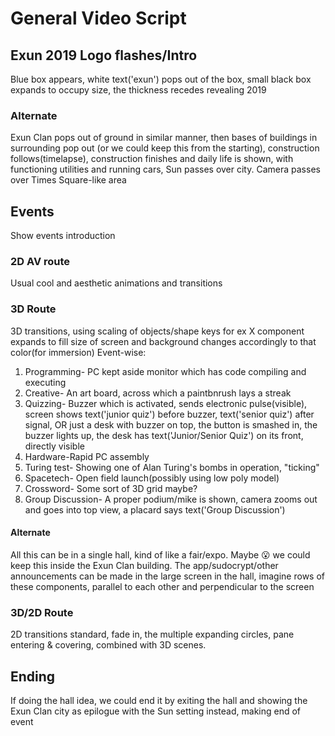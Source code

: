 # General Video Script

## Exun 2019 Logo flashes/Intro
Blue box appears, white text('exun') pops out of the box, small black box expands to occupy size, the thickness recedes revealing 2019
### Alternate
Exun Clan pops out of ground in similar manner, then bases of buildings in surrounding pop out (or we could keep this from the starting), construction follows(timelapse), construction finishes and daily life is shown, with functioning utilities and running cars, Sun passes over city.
Camera passes over Times Square-like area
## Events
Show events introduction
### 2D AV route
Usual cool and aesthetic animations and transitions
### 3D Route
3D transitions, using scaling of objects/shape keys for ex X component expands to fill size of screen and background changes accordingly to that color(for immersion)
Event-wise:
1. Programming- PC kept aside monitor which has code compiling and executing
2. Creative- An art board, across which a paintbnrush lays a streak
3. Quizzing- Buzzer which is activated, sends electronic pulse(visible), screen shows text('junior quiz') before buzzer, text('senior quiz') after signal, OR just a desk with buzzer on top, the button is smashed in, the buzzer lights up, the desk has text('Junior/Senior Quiz') on its front, directly visible
4. Hardware-Rapid PC assembly
5. Turing test- Showing one of Alan Turing's bombs in operation, "ticking"
6. Spacetech- Open field launch(possibly using low poly model)
7. Crossword- Some sort of 3D grid maybe?
8. Group Discussion- A proper podium/mike is shown, camera zooms out and goes into top view, a placard says text('Group Discussion')
#### Alternate
All this can be in a single hall, kind of like a fair/expo. Maybe 😮 we could keep this inside the Exun Clan building. The app/sudocrypt/other announcements can be made in the large screen in the hall, imagine rows of these components, parallel to each other and perpendicular to the screen
### 3D/2D Route
2D transitions standard, fade in, the multiple expanding circles, pane entering & covering, combined with 3D scenes.
## Ending
If doing the hall idea, we could end it by exiting the hall and showing the Exun Clan city as epilogue with the Sun setting instead, making end of event

